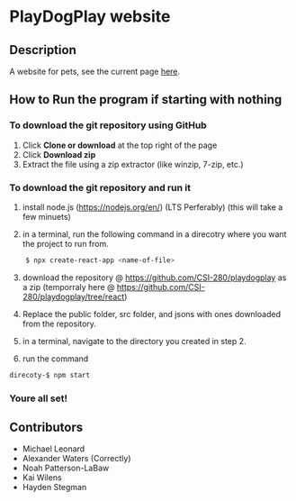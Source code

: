 # PlayDogPlay website

## Description

A website for pets,
see the current page [here](https://csi-280.github.io/playdogplay/).

## How to Run the program if starting with nothing


### To download the git repository using GitHub

1. Click **Clone or download** at the top right of the page
2. Click **Download zip**
3. Extract the file using a zip extractor (like winzip, 7-zip, etc.)


### To download the git repository and run it 

1. install node.js (https://nodejs.org/en/) (LTS Perferably)
    (this will take a few minuets)

2. in a terminal, run the following command in a direcotry where you want the project to run from.
```bash
    $ npx create-react-app <name-of-file>
```

3. download the repository @ https://github.com/CSI-280/playdogplay as a zip (temporraly here @ https://github.com/CSI-280/playdogplay/tree/react)

4. Replace the public folder, src folder, and jsons with ones downloaded from the repository.

5. in a terminal, navigate to the directory you created in step 2.

6. run the command
```bash 
direcoty-$ npm start
```

### Youre all set!


## Contributors
* Michael Leonard
* Alexander Waters (Correctly)
* Noah Patterson-LaBaw
* Kai Wilens
* Hayden Stegman
